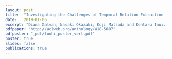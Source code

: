 ```yaml
---
layout: post
title:  "Investigating the Challenges of Temporal Relation Extraction from Clinical Text"
date:   2019-01-05
excerpt: "Diana Galvan, Naoaki Okazaki, Koji Matsuda and Kentaro Inui. In Proceedings of the Ninth International Workshop on Health Text Mining and Information Analysis (LOUHI 2018), pp.55-64, October 2018"
pdfpaper: "http://aclweb.org/anthology/W18-5607"
pdfposter: "_pdf/louhi_poster_vert.pdf"
poster: true
slides: false
publications: true
---
```

